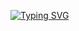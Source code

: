 [![Typing SVG](https://readme-typing-svg.demolab.com?font=Fira+Code&weight=500&pause=1000&color=2087A2&center=true&multiline=true&width=500&height=200&lines=Hey+there!+%F0%9F%91%8B%F0%9F%8F%BC+;This+is+my+GitHub+repository;+where+I+share+and+publish+my+code+that+;was+developed+and+implemented+throughout;my+research)](https://git.io/typing-svg)
